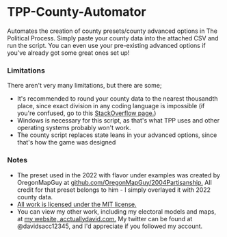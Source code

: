 # TPP-County-Automator
Automates the creation of county presets/county advanced options in The Political Process. Simply paste your county data into the attached CSV and run the script. You can even use your pre-existing advanced options if you've already got some great ones set up!

### Limitations
There aren't very many limitations, but there are some;
- It's recommended to round your county data to the nearest thousandth place, since exact division in any coding language is impossible (if you're confused, go to this [StackOverflow page.](https://stackoverflow.com/questions/588004/is-floating-point-math-broken))
- Windows is necessary for this script, as that's what TPP uses and other operating systems probably won't work.
- The county script replaces state leans in your advanced options, since that's how the game was designed

### Notes
- The preset used in the 2022 with flavor under examples was created by OregonMapGuy at [github.com/OregonMapGuy/2004Partisanship.](https://github.com/OregonMapGuy/2004Partisanship) All credit for that preset belongs to him - I simply overlayed it with 2022 county data.
- [All work is licensed under the MIT license.](https://github.com/DontTreadOnGerman/TPP-County-Automator/blob/main/LICENSE)
- You can view my other work, including my electoral models and maps, at [my website, acctuallydavid.com.](https://acctuallydavid.com) My twitter can be found at @davidsacc12345, and I'd appreciate if you followed my account.
